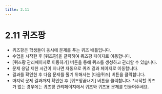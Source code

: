 ```yaml
---
title: 2.11
---
```

# 2.11 퀴즈팡

* 퀴즈팡은 학생들이 동시에 문제를 푸는 퀴즈 배틀입니다.
* 수업을 시작한 후 \[퀴즈팡]을 클릭하여 퀴즈팡 페이지로 이동합니다.
* \[퀴즈팡 관리페이지로 이동하기] 버튼을 통해 퀴즈를 생성하고 관리할 수 있습니다.
* 문제 응답 제한 시간이 지나면 자동으로 퀴즈 결과 페이지로 이동합니다.
* 결과를 확인한 후 다음 문제를 풀기 위해서는 \[다음퀴즈] 버튼을 클릭합니다.
* 마지막 문제 결과까지 확인한 후 \[퀴즈팡끝내기] 버튼을 클릭합니다. *시작할 퀴즈가 없는 경우에는 퀴즈팡 관리페이지에서 퀴즈와 퀴즈용 문제를 만들어주세요.
